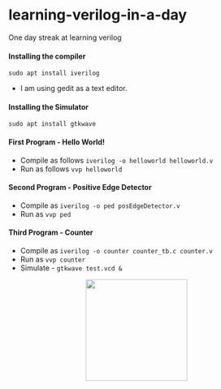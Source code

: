 # learning-verilog-in-a-day
One day streak at learning verilog

#### Installing the compiler

```sudo apt install iverilog```
- I am using gedit as a text editor.

#### Installing the Simulator
```sudo apt install gtkwave```

#### First Program - Hello World!
- Compile as follows
```iverilog -o helloworld helloworld.v```
- Run as follows
```vvp helloworld```

#### Second Program - Positive Edge Detector
- Compile as ```iverilog -o ped posEdgeDetector.v```
- Run as ```vvp ped```

#### Third Program - Counter
- Compile as ```iverilog -o counter counter_tb.c counter.v```
- Run as ```vvp counter```
- Simulate - ```gtkwave test.vcd &```
<p align="center">
  <img src="https://github.com/Pruthvi-Sanghavi/learning-verilog-in-a-day/blob/main/results/counter.png" height="200 px">
</p>
